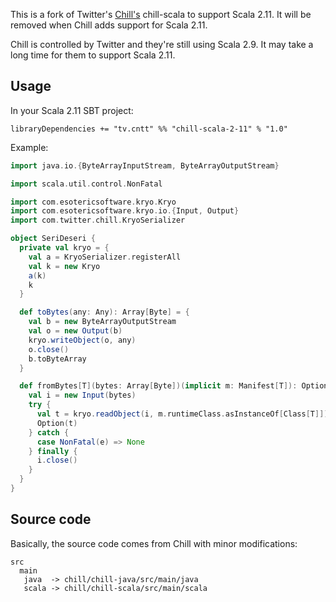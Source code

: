 This is a fork of Twitter's [Chill's](https://github.com/twitter/chill)
chill-scala to support Scala 2.11. It will be removed when Chill adds support
for Scala 2.11.

Chill is controlled by Twitter and they're still using Scala 2.9. It may take a
long time for them to support Scala 2.11.

## Usage

In your Scala 2.11 SBT project:

```
libraryDependencies += "tv.cntt" %% "chill-scala-2-11" % "1.0"
```

Example:

```scala
import java.io.{ByteArrayInputStream, ByteArrayOutputStream}

import scala.util.control.NonFatal

import com.esotericsoftware.kryo.Kryo
import com.esotericsoftware.kryo.io.{Input, Output}
import com.twitter.chill.KryoSerializer

object SeriDeseri {
  private val kryo = {
    val a = KryoSerializer.registerAll
    val k = new Kryo
    a(k)
    k
  }

  def toBytes(any: Any): Array[Byte] = {
    val b = new ByteArrayOutputStream
    val o = new Output(b)
    kryo.writeObject(o, any)
    o.close()
    b.toByteArray
  }

  def fromBytes[T](bytes: Array[Byte])(implicit m: Manifest[T]): Option[T] = {
    val i = new Input(bytes)
    try {
      val t = kryo.readObject(i, m.runtimeClass.asInstanceOf[Class[T]])
      Option(t)
    } catch {
      case NonFatal(e) => None
    } finally {
      i.close()
    }
  }
}
```

## Source code

Basically, the source code comes from Chill with minor modifications:

```
src
  main
   java  -> chill/chill-java/src/main/java
   scala -> chill/chill-scala/src/main/scala
```
